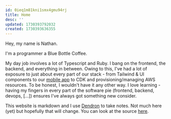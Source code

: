 ```yaml
---
id: 0ieq1m81kni1smx4gmu94rj
title: Home
desc: ''
updated: 1730393792032
created: 1730393636355
---
```


Hey, my name is Nathan.

I'm a programmer a Blue Bottle Coffee.

My day job involves a lot of Typescript and Ruby. I bang on the frontend, the backend, and everything in between. Owing to this, I've had a lot of exposure to just about every part of our stack - from Tailwind & UI components to our [mobile app](https://apps.apple.com/us/app/blue-bottle-coffee/id1440573734) to CDK and provisioning/managing AWS resources. To be honest, I wouldn't have it any other way. I love learning - having my fingers in every part of the software pie (frontend, backend, devops, [...]) ensures I've always got something new consider.

This website is markdown and I use [Dendron](https://www.dendron.so/) to take notes. Not much here (yet) but hopefully that will change. You can look at the source [here](https://github.com/helle253/notes).
